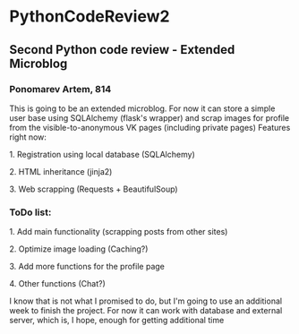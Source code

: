 # PythonCodeReview2
<h2><b>Second Python code review - Extended Microblog</b></h2>
<h3>Ponomarev Artem, 814</h3>


This is going to be an extended microblog.
For now it can store a simple user base using SQLAlchemy (flask's wrapper) and scrap images for profile from the visible-to-anonymous VK pages (including private pages)
Features right now:
<p>1. Registration using local database (SQLAlchemy)
<p>2. HTML inheritance (jinja2)
<p>3. Web scrapping (Requests + BeautifulSoup)

<h3><b>ToDo list:</b></h3>
<p>1. Add main functionality (scrapping posts from other sites)
<p>2. Optimize image loading (Caching?)
<p>3. Add more functions for the profile page
<p>4. Other functions (Chat?)

I know that is not what I promised to do, but I'm going to use an additional week to finish the project. For now it can work with database and external server, which is, I hope, enough for getting additional time
